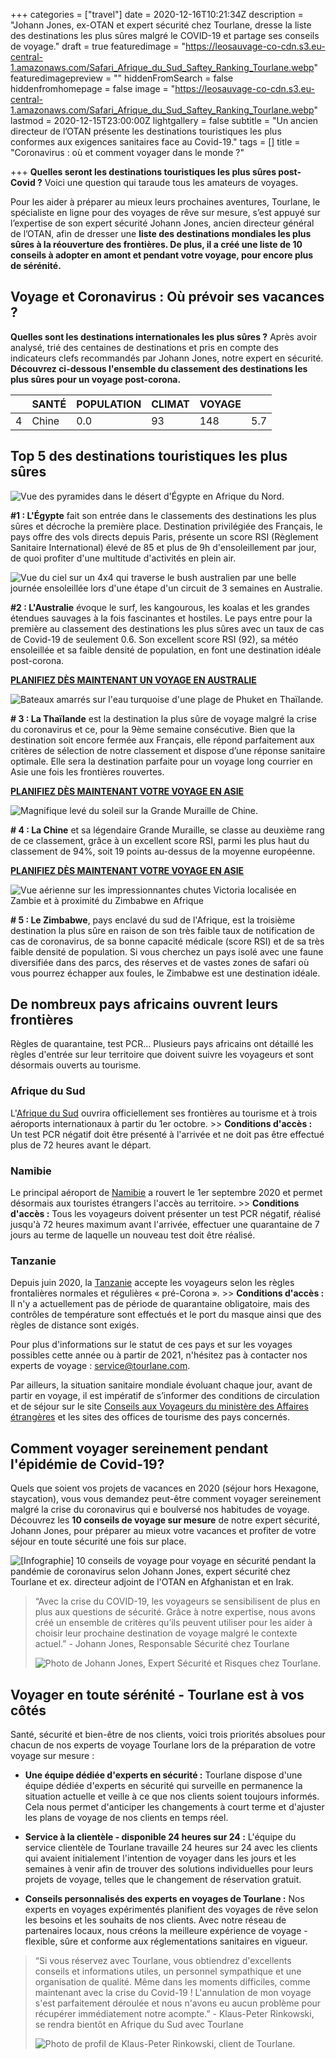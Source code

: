 +++
categories = ["travel"]
date = 2020-12-16T10:21:34Z
description = "Johann Jones, ex-OTAN et expert sécurité chez Tourlane, dresse la liste des destinations les plus sûres malgré le COVID-19 et partage ses conseils de voyage."
draft = true
featuredimage = "https://leosauvage-co-cdn.s3.eu-central-1.amazonaws.com/Safari_Afrique_du_Sud_Saftey_Ranking_Tourlane.webp"
featuredimagepreview = ""
hiddenFromSearch = false
hiddenfromhomepage = false
image = "https://leosauvage-co-cdn.s3.eu-central-1.amazonaws.com/Safari_Afrique_du_Sud_Saftey_Ranking_Tourlane.webp"
lastmod = 2020-12-15T23:00:00Z
lightgallery = false
subtitle = "Un ancien directeur de l’OTAN présente les destinations touristiques les plus conformes aux exigences sanitaires face au Covid-19."
tags = []
title = "Coronavirus : où et comment voyager dans le monde ?"

+++
**Quelles seront les destinations touristiques les plus sûres post-Covid ?** Voici une question qui taraude tous les amateurs de voyages.

Pour les aider à préparer au mieux leurs prochaines aventures, Tourlane, le spécialiste en ligne pour des voyages de rêve sur mesure, s’est appuyé sur l’expertise de son expert sécurité Johann Jones, ancien directeur général de l’OTAN, afin de dresser une **liste des destinations mondiales les plus sûres à la réouverture des frontières. De plus, il a créé une liste de 10 conseils à adopter en amont et pendant votre voyage, pour encore plus de sérénité.**

## **Voyage et Coronavirus : Où prévoir ses vacances ?**

**Quelles sont les destinations internationales les plus sûres ?** Après avoir analysé, trié des centaines de destinations et pris en compte des indicateurs clefs recommandés par Johann Jones, notre expert en sécurité. **Découvrez ci-dessous l'ensemble du classement des destinations les plus sûres pour un voyage post-corona.**

|  | SANTÉ | POPULATION | CLIMAT | VOYAGE |  |
| --- | --- | --- | --- | --- | --- |
| 4 | Chine | 0.0 | 93 | 148 | 5.7 |

## **Top 5 des destinations touristiques les plus sûres**

![Vue des pyramides dans le désert d'Égypte en Afrique du Nord.](https://images.ctfassets.net/rc3dlxapnu6k/5Q5Zrr8k4BxeuEB0cr9juK/cae4e8451aac69057bbb58c9ade1f835/Afrique_Egypte_Pyramides.jpg?w=720&q=50 "Afrique Egypte Pyramides")

**#1 : L'Égypte** fait son entrée dans le classements des destinations les plus sûres et décroche la première place. Destination privilégiée des Français, le pays offre des vols directs depuis Paris, présente un score RSI (Règlement Sanitaire International) élevé de 85 et plus de 9h d'ensoleillement par jour, de quoi profiter d'une multitude d'activités en plein air.

  
![Vue du ciel sur un 4x4 qui traverse le bush australien par une belle journée ensoleillée lors d'une étape d'un circuit de 3 semaines en Australie.](https://images.ctfassets.net/rc3dlxapnu6k/5JzrsopjecveuFP12R8rJJ/40107251c4ca63a1083c88b510423902/Oceanie__Australie__4x4_dans_le_bush_australien.jpg?w=720&q=50 "Océanie, Australie, Bush australien")

**#2 : L'Australie** évoque le surf, les kangourous, les koalas et les grandes étendues sauvages à la fois fascinantes et hostiles. Le pays entre pour la première au classement des destinations les plus sûres avec un taux de cas de Covid-19 de seulement 0.6. Son excellent score RSI (92), sa météo ensoleillée et sa faible densité de population, en font une destination idéale post-corona.

[**PLANIFIEZ DÈS MAINTENANT UN VOYAGE EN AUSTRALIE**](https://www.tourlane.fr/oceanie/australie/)

![Bateaux amarrés sur l'eau turquoise d'une plage de Phuket en Thaïlande.](https://images.ctfassets.net/rc3dlxapnu6k/4EIdzcXtVA6OhzaSxIzN2m/30d7219c94965ac8f9d0b631b9a7c208/Thailande_Phuket_Bateaux.jpg?w=720&q=50 "Thailande Phuket Bateaux")

**# 3 : La Thaïlande** est la destination la plus sûre de voyage malgré la crise du coronavirus et ce, pour la 9ème semaine consécutive. Bien que la destination soit encore fermée aux Français, elle répond parfaitement aux critères de sélection de notre classement et dispose d’une réponse sanitaire optimale. Elle sera la destination parfaite pour un voyage long courrier en Asie une fois les frontières rouvertes.

[**PLANIFIEZ DÈS MAINTENANT VOTRE VOYAGE EN ASIE**](https://www.tourlane.fr/asie/)

![Magnifique levé du soleil sur la Grande Muraille de Chine.](https://images.ctfassets.net/rc3dlxapnu6k/7mNhy20fSlc8xUJSw17ZFW/afdf31a1db37be28819b78228bb2827c/Chine__Muraille_de_Chine.jpg?w=720&q=50 "Chine, Muraille de Chine")

**# 4 : La Chine** et sa légendaire Grande Muraille, se classe au deuxième rang de ce classement, grâce à un excellent score RSI, parmi les plus haut du classement de 94%, soit 19 points au-dessus de la moyenne européenne.

[**PLANIFIEZ DÈS MAINTENANT VOTRE VOYAGE EN ASIE**](https://www.tourlane.fr/asie/)

![Vue aérienne sur les impressionnantes chutes Victoria localisée en Zambie et à proximité du Zimbabwe en Afrique](https://images.ctfassets.net/rc3dlxapnu6k/6GEdBr3rtUnjx4EpaJxkxb/616c80b727a006df93cedc4b775aad0e/Zambie__Zimbabwe__Chutes_Victoria.jpg?w=720&q=50 "Zambie, Zimbabwe, Chutes Victoria")

**# 5 : Le Zimbabwe**, pays enclavé du sud de l'Afrique, est la troisième destination la plus sûre en raison de son très faible taux de notification de cas de coronavirus, de sa bonne capacité médicale (score RSI) et de sa très faible densité de population. Si vous cherchez un pays isolé avec une faune diversifiée dans des parcs, des réserves et de vastes zones de safari où vous pourrez échapper aux foules, le Zimbabwe est une destination idéale.

## **De nombreux pays africains ouvrent leurs frontières**

Règles de quarantaine, test PCR... Plusieurs pays africains ont détaillé les règles d'entrée sur leur territoire que doivent suivre les voyageurs et sont désormais ouverts au tourisme.

### **Afrique du Sud**

L'[Afrique du Sud](https://www.tourlane.fr/afrique/afrique-du-sud/) ouvrira officiellement ses frontières au tourisme et à trois aéroports internationaux à partir du 1er octobre. >> **Conditions d'accès :** Un test PCR négatif doit être présenté à l'arrivée et ne doit pas être effectué plus de 72 heures avant le départ.

### **Namibie**

Le principal aéroport de [Namibie](https://www.tourlane.fr/afrique/namibie/) a rouvert le 1er septembre 2020 et permet désormais aux touristes étrangers l'accès au territoire. >> **Conditions d'accès :** Tous les voyageurs doivent présenter un test PCR négatif, réalisé jusqu'à 72 heures maximum avant l'arrivée, effectuer une quarantaine de 7 jours au terme de laquelle un nouveau test doit être réalisé.

### **Tanzanie**

Depuis juin 2020, la [Tanzanie](https://www.tourlane.fr/afrique/tanzanie/) accepte les voyageurs selon les règles frontalières normales et régulières « pré-Corona ». >> **Conditions d'accès :** Il n'y a actuellement pas de période de quarantaine obligatoire, mais des contrôles de température sont effectués et le port du masque ainsi que des règles de distance sont exigés.

Pour plus d'informations sur le statut de ces pays et sur les voyages possibles cette année ou à partir de 2021, n'hésitez pas à contacter nos experts de voyage : service@tourlane.com.

Par ailleurs, la situation sanitaire mondiale évoluant chaque jour, avant de partir en voyage, il est impératif de s’informer des conditions de circulation et de séjour sur le site [Conseils aux Voyageurs du ministère des Affaires étrangères](https://www.diplomatie.gouv.fr/fr/conseils-aux-voyageurs/) et les sites des offices de tourisme des pays concernés.

## **Comment voyager sereinement pendant l'épidémie de Covid-19?**

Quels que soient vos projets de vacances en 2020 (séjour hors Hexagone, staycation), vous vous demandez peut-être comment voyager sereinement malgré la crise du coronavirus qui e boulversé nos habitudes de voyage. Découvrez les **10 conseils de voyage sur mesure** de notre expert sécurité, Johann Jones, pour préparer au mieux votre vacances et profiter de votre séjour en toute sécurité une fois sur place.

![\[Infographie\] 10 conseils de voyage pour voyage en sécurité pendant la pandémie de coronavirus selon Johann Jones, expert sécurité chez Tourlane et ex. directeur adjoint de l'OTAN en Afghanistan et en Irak.](https://images.ctfassets.net/rc3dlxapnu6k/2Ohbpn7YbuSbMKKVM93FtH/140455aace436a3745a499dd5eeda961/Infographie_10_Conseils_Pour_Voyager_Tourlane.jpg?w=1440&q=50 "[Infographie] 10 conseils pour voyager en sécurité pendant le coronavirus")

> “Avec la crise du COVID-19, les voyageurs se sensibilisent de plus en plus aux questions de sécurité. Grâce à notre expertise, nous avons créé un ensemble de critères qu’ils peuvent utiliser pour les aider à choisir leur prochaine destination de voyage malgré le contexte actuel.” - Johann Jones, Responsable Sécurité chez Tourlane
>
> ![Photo de Johann Jones, Expert Sécurité et Risques chez Tourlane.](https://images.ctfassets.net/rc3dlxapnu6k/6Qj0xavua2yJHyLKdrEEc6/bfc920c963639064e31fe3a315df3752/Johann_Jones_square_2x.jpg?w=112&q=50 "Johann Jones, Expert Sécurité et Risque Tourlane")

## Voyager en toute sérénité - Tourlane est à vos côtés

Santé, sécurité et bien-être de nos clients, voici trois priorités absolues pour chacun de nos experts de voyage Tourlane lors de la préparation de votre voyage sur mesure :

* **Une équipe dédiée d'experts en sécurité :** Tourlane dispose d'une équipe dédiée d'experts en sécurité qui surveille en permanence la situation actuelle et veille à ce que nos clients soient toujours informés. Cela nous permet d'anticiper les changements à court terme et d'ajuster les plans de voyage de nos clients en temps réel.


* **Service à la clientèle - disponible 24 heures sur 24 :** L'équipe du service clientèle de Tourlane travaille 24 heures sur 24 avec les clients qui avaient initialement l'intention de voyager dans les jours et les semaines à venir afin de trouver des solutions individuelles pour leurs projets de voyage, telles que le changement de réservation gratuit.


* **Conseils personnalisés des experts en voyages de Tourlane :** Nos experts en voyages expérimentés planifient des voyages de rêve selon les besoins et les souhaits de nos clients. Avec notre réseau de partenaires locaux, nous créons la meilleure expérience de voyage - flexible, sûre et conforme aux réglementations sanitaires en vigueur.

> “Si vous réservez avec Tourlane, vous obtiendrez d'excellents conseils et informations utiles, un personnel sympathique et une organisation de qualité. Même dans les moments difficiles, comme maintenant avec la crise du Covid-19 ! L'annulation de mon voyage s'est parfaitement déroulée et nous n'avons eu aucun problème pour récupérer immédiatement notre acompte.” - Klaus-Peter Rinkowski, se rendra bientôt en Afrique du Sud avec Tourlane
>
> ![Photo de profil de Klaus-Peter Rinkowski, client de Tourlane.](https://images.ctfassets.net/rc3dlxapnu6k/mlORXV54FYXvmUjU7ROOr/3f974681d4c3777ea77bddf0d45bd97d/Avis_Client_Klaus-Peter_Rinkowski.png?w=112&q=50 "Avis Client Klaus-Peter Rinkowski")